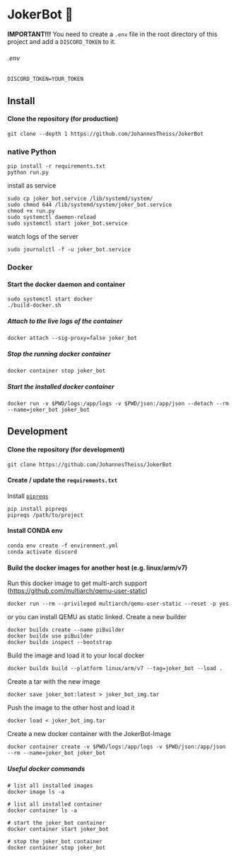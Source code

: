 # JokerBot 🤖

**IMPORTANT!!!** You need to create a `.env` file in the root directory of this project and add a `DISCORD_TOKEN` to it.
###### .env
```
DISCORD_TOKEN=YOUR_TOKEN
```
## Install
#### Clone the repository (for production)
```
git clone --depth 1 https://github.com/JohannesTheiss/JokerBot 
```
### native Python
```
pip install -r requirements.txt
python run.py
```
install as service
```
sudo cp joker_bot.service /lib/systemd/system/
sudo chmod 644 /lib/systemd/system/joker_bot.service
chmod +x run.py
sudo systemctl daemon-reload
sudo systemctl start joker_bot.service
```
watch logs of the server
```
sudo journalctl -f -u joker_bot.service
```

### Docker
#### Start the docker daemon and container
```
sudo systemctl start docker
./build-docker.sh
```
##### Attach to the live logs of the container
```
docker attach --sig-proxy=false joker_bot
```
##### Stop the running docker container
```
docker container stop joker_bot
```
##### Start the installed docker container
```
docker run -v $PWD/logs:/app/logs -v $PWD/json:/app/json --detach --rm --name=joker_bot joker_bot
```

## Development
#### Clone the repository (for development)
```
git clone https://github.com/JohannesTheiss/JokerBot 
```
#### Create / update the `requirements.txt`
Install [`pipreqs`](https://github.com/bndr/pipreqs)
```
pip install pipreqs
pipreqs /path/to/project
```

#### Install CONDA env
```
conda env create -f environment.yml
conda activate discord
```

#### Build the docker images for another host (e.g. linux/arm/v7)
Run this docker image to get multi-arch support (https://github.com/multiarch/qemu-user-static)
```
docker run --rm --privileged multiarch/qemu-user-static --reset -p yes
```
or you can install QEMU as static linked.
Create a new builder
```
docker buildx create --name piBuilder
docker buildx use piBuilder
docker buildx inspect --bootstrap
```

Build the image and load it to your local docker
```
docker buildx build --platform linux/arm/v7 --tag=joker_bot --load .
```

Create a tar with the new image
```
docker save joker_bot:latest > joker_bot_img.tar
```

Push the image to the other host and load it
```
docker load < joker_bot_img.tar
```

Create a new docker container with the JokerBot-Image
```
docker container create -v $PWD/logs:/app/logs -v $PWD/json:/app/json --rm --name=joker_bot joker_bot
```


##### Useful docker commands
```
# list all installed images
docker image ls -a

# list all installed container
docker container ls -a

# start the joker_bot container
docker container start joker_bot

# stop the joker_bot container
docker container stop joker_bot
```